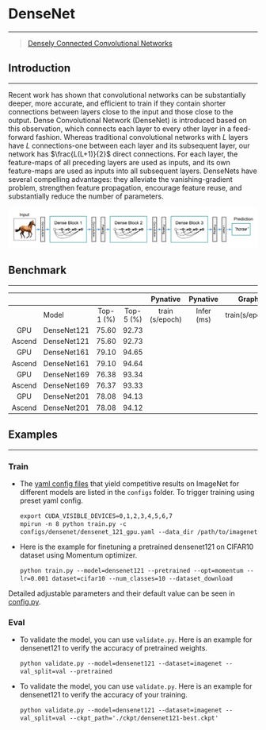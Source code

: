 # DenseNet

***
> [Densely Connected Convolutional Networks](https://arxiv.org/pdf/1608.06993.pdf)

## Introduction

***
Recent work has shown that convolutional networks can be substantially deeper, more accurate, and efficient to train if
they contain shorter connections between layers close to the input and those close to the output. Dense Convolutional
Network (DenseNet) is introduced based on this observation, which connects each layer to every other layer in a
feed-forward fashion. Whereas traditional convolutional networks with $L$ layers have $L$ connections-one between each
layer and its subsequent layer, our network has $\frac{L(L+1)}{2}$ direct connections. For each layer, the feature-maps
of all preceding layers are used as inputs, and its own feature-maps are used as inputs into all subsequent layers.
DenseNets have several compelling advantages: they alleviate the vanishing-gradient problem, strengthen feature
propagation, encourage feature reuse, and substantially reduce the number of parameters.

![](densenet.png)

## Benchmark

***

|        |              |           |           |    Pynative     |  Pynative  |     Graph      |   Graph    |           |            |
| :----: | ------------ | :-------: | :-------: | :-------------: | :--------: | :------------: | :--------: | :-------: | :--------: |
|        | Model        | Top-1 (%) | Top-5 (%) | train (s/epoch) | Infer (ms) | train(s/epoch) | Infer (ms) | Download  |   Config   |
| GPU | DenseNet121 | 75.60 | 92.73 |  |  |  |  | [model]() | [config]() |
| Ascend | DenseNet121 | 75.60 | 92.73 |  |  |  |  |  |  |
|  GPU   | DenseNet161 | 79.10 | 94.65 |                 |            |                |            | [model]() | [config]() |
| Ascend | DenseNet161  | 79.10 | 94.64 |                 |            |                |            |           |            |
| GPU | DenseNet169 | 76.38 | 93.34 | | | | | [model]() | [config]() |
| Ascend | DenseNet169 | 76.37 | 93.33 | | | | | | |
| GPU | DenseNet201 | 78.08 | 94.13 | | | | | [model]() | [config]() |
| Ascend | DenseNet201 | 78.08 | 94.12 | | | | | | |

## Examples

***

### Train

- The [yaml config files](../../configs) that yield competitive results on ImageNet for different models are listed in
  the `configs` folder. To trigger training using preset yaml config.

  ```shell
  export CUDA_VISIBLE_DEVICES=0,1,2,3,4,5,6,7
  mpirun -n 8 python train.py -c configs/densenet/densenet_121_gpu.yaml --data_dir /path/to/imagenet
  ```

- Here is the example for finetuning a pretrained densenet121 on CIFAR10 dataset using Momentum optimizer.

  ```shell
  python train.py --model=densenet121 --pretrained --opt=momentum --lr=0.001 dataset=cifar10 --num_classes=10 --dataset_download
  ```

Detailed adjustable parameters and their default value can be seen in [config.py](../../config.py).

### Eval

- To validate the model, you can use `validate.py`. Here is an example for densenet121 to verify the accuracy of
  pretrained weights.

  ```shell
  python validate.py --model=densenet121 --dataset=imagenet --val_split=val --pretrained
  ```

- To validate the model, you can use `validate.py`. Here is an example for densenet121 to verify the accuracy of your
  training.

  ```shell
  python validate.py --model=densenet121 --dataset=imagenet --val_split=val --ckpt_path='./ckpt/densenet121-best.ckpt'
  ```
  